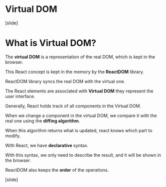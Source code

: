 # Virtual DOM

[slide]

# What is Virtual DOM?

The **virtual DOM** is a representation of the real DOM, which is kept in the browser.

This React concept is kept in the memory by the **ReactDOM** library.

ReactDOM library syncs the real DOM with the virtual one.

The React elements are associated with **Virtual DOM** they represent the user interface.

Generally, React holds track of all components in the Virtual DOM.

When we change a component in the virtual DOM, we compare it with the real one using the **diffing algorithm**.

When this algorithm returns what is updated, react knows which part to modify.

With React, we have **declarative** syntax.

With this syntax, we only need to describe the result, and it will be shown in the browser.

ReactDOM also keeps the **order** of the operations.

[slide]
